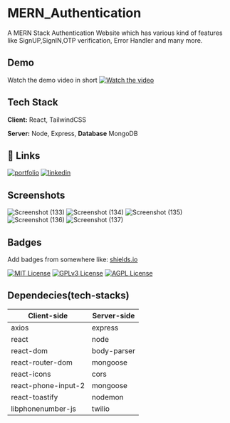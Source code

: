 
# MERN_Authentication

A  MERN Stack Authentication Website which has various kind of features like SignUP,SignIN,OTP verification, Error Handler and many more.

## Demo

Watch the demo video in short
[![Watch the video](https://i.stack.imgur.com/Vp2cE.png)](https://drive.google.com/file/d/1KYa9t_Y6T1TeZxEWf3wXYmuzRp9mwrgz/view?usp=sharing)

## Tech Stack

**Client:** React, TailwindCSS

**Server:** Node, Express,
**Database** MongoDB


## 🔗 Links
[![portfolio](https://img.shields.io/badge/my_portfolio-000?style=for-the-badge&logo=ko-fi&logoColor=white)](https://soubhagya-samal-portfolio-6yb1.vercel.app/)
[![linkedin](https://img.shields.io/badge/linkedin-0A66C2?style=for-the-badge&logo=linkedin&logoColor=white)](https://www.linkedin.com/in/soubhagya-samal-4496171ba/)




## Screenshots
![Screenshot (133)](https://github.com/Soubhagya118/MERN_Authentication/assets/91544002/f1ade39b-71bc-49ba-a845-685c1c549acb)
![Screenshot (134)](https://github.com/Soubhagya118/MERN_Authentication/assets/91544002/8dbd1c1c-db25-4da7-90c8-3b7494332d57)
![Screenshot (135)](https://github.com/Soubhagya118/MERN_Authentication/assets/91544002/b6c30973-a79b-4867-a836-cf190ac40d79)
![Screenshot (136)](https://github.com/Soubhagya118/MERN_Authentication/assets/91544002/dd1c43e6-d4d1-4199-8ac6-85a520727335)
![Screenshot (137)](https://github.com/Soubhagya118/MERN_Authentication/assets/91544002/fb49634b-404e-45d0-b8c2-c70624f437f1)



## Badges

Add badges from somewhere like: [shields.io](https://shields.io/)

[![MIT License](https://img.shields.io/badge/License-MIT-green.svg)](https://choosealicense.com/licenses/mit/)
[![GPLv3 License](https://img.shields.io/badge/License-GPL%20v3-yellow.svg)](https://opensource.org/licenses/)
[![AGPL License](https://img.shields.io/badge/license-AGPL-blue.svg)](http://www.gnu.org/licenses/agpl-3.0)

## Dependecies(tech-stacks) 

| Client-side             | Server-side                                                               |
| ----------------- | ------------------------------------------------------------------ |
| axios | express |
| react | node |
| react-dom | body-parser  |
|react-router-dom | mongoose |
| react-icons |cors|
|react-phone-input-2 | mongoose |
|react-toastify|nodemon|
|libphonenumber-js| twilio|

